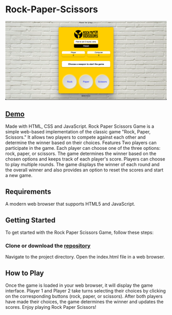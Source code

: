 # Rock-Paper-Scissors
![My Image](Screenshot.png)

## [Demo](https://bbm2910.github.io/Rock-Paper-Scissors-GAME/)


Made with HTML, CSS and JavaScript.
Rock Paper Scissors Game is a simple web-based implementation of the classic game "Rock, Paper, Scissors." It allows two players to compete against each other and determine the winner based on their choices.
Features
Two players can participate in the game.
Each player can choose one of the three options: rock, paper, or scissors.
The game determines the winner based on the chosen options and keeps track of each player's score.
Players can choose to play multiple rounds.
The game displays the winner of each round and the overall winner and also provides an option to reset the scores and start a new game.


## Requirements
A modern web browser that supports HTML5 and JavaScript.

## Getting Started
To get started with the Rock Paper Scissors Game, follow these steps:

### Clone or download the [repository](https://github.com/bobby2910/Rock-Paper-Scissors-GAME)
Navigate to the project directory.
Open the index.html file in a web browser.

## How to Play
Once the game is loaded in your web browser, it will display the game interface.
Player 1 and Player 2 take turns selecting their choices by clicking on the corresponding buttons (rock, paper, or scissors).
After both players have made their choices, the game determines the winner and updates the scores.
Enjoy playing Rock Paper Scissors!
